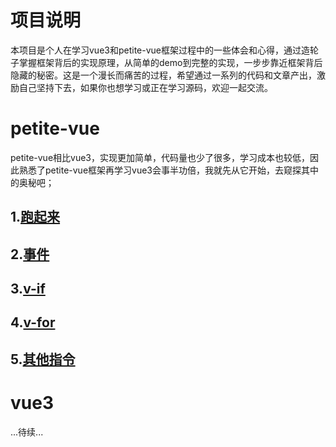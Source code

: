 # 项目说明
本项目是个人在学习vue3和petite-vue框架过程中的一些体会和心得，通过造轮子掌握框架背后的实现原理，从简单的demo到完整的实现，一步步靠近框架背后隐藏的秘密。这是一个漫长而痛苦的过程，希望通过一系列的代码和文章产出，激励自己坚持下去，如果你也想学习或正在学习源码，欢迎一起交流。
# petite-vue
petite-vue相比vue3，实现更加简单，代码量也少了很多，学习成本也较低，因此熟悉了petite-vue框架再学习vue3会事半功倍，我就先从它开始，去窥探其中的奥秘吧；

## 1.<a href="/articles/petite-vue/跑起来.md">跑起来</a>
## 2.<a href="/articles/petite-vue/事件.md">事件</a>
## 3.<a href="/articles/petite-vue/if.md">v-if</a>
## 4.<a href="/articles/petite-vue/for.md">v-for</a>
## 5.<a href="/articles/petite-vue/其他指令.md">其他指令</a>

# vue3
...待续...
